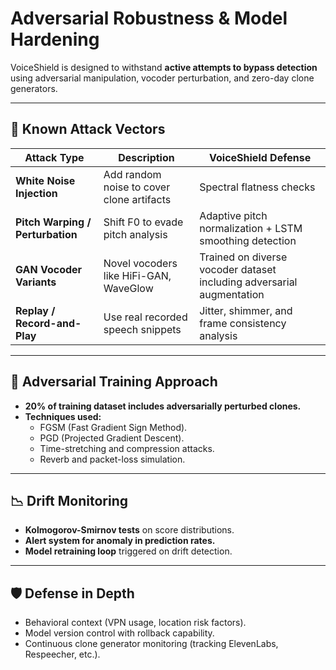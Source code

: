 # Adversarial Robustness & Model Hardening

VoiceShield is designed to withstand **active attempts to bypass detection** using adversarial manipulation, vocoder perturbation, and zero-day clone generators.

---

## 🦠 Known Attack Vectors

| Attack Type                  | Description                                  | VoiceShield Defense               |
|--------------------------------|----------------------------------------------|------------------------------------|
| **White Noise Injection**      | Add random noise to cover clone artifacts   | Spectral flatness checks          |
| **Pitch Warping / Perturbation** | Shift F0 to evade pitch analysis            | Adaptive pitch normalization + LSTM smoothing detection |
| **GAN Vocoder Variants**       | Novel vocoders like HiFi-GAN, WaveGlow      | Trained on diverse vocoder dataset including adversarial augmentation |
| **Replay / Record-and-Play**   | Use real recorded speech snippets           | Jitter, shimmer, and frame consistency analysis |

---

## 🧪 Adversarial Training Approach

- **20% of training dataset includes adversarially perturbed clones.**
- **Techniques used:**  
  - FGSM (Fast Gradient Sign Method).  
  - PGD (Projected Gradient Descent).  
  - Time-stretching and compression attacks.  
  - Reverb and packet-loss simulation.

---

## 📉 Drift Monitoring

- **Kolmogorov-Smirnov tests** on score distributions.
- **Alert system for anomaly in prediction rates.**
- **Model retraining loop** triggered on drift detection.

---

## 🛡️ Defense in Depth

- Behavioral context (VPN usage, location risk factors).  
- Model version control with rollback capability.  
- Continuous clone generator monitoring (tracking ElevenLabs, Respeecher, etc.).
